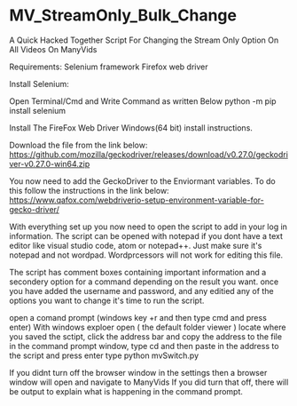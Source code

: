 # MV_StreamOnly_Bulk_Change
A Quick Hacked Together Script For Changing the Stream Only Option On All Videos On ManyVids

Requirements: 
Selenium framework
Firefox web driver 

Install Selenium: 

Open Terminal/Cmd and Write Command as written Below
  python -m pip install selenium

Install The FireFox Web Driver Windows(64 bit) install instructions. 

Download the file from the link below: 
https://github.com/mozilla/geckodriver/releases/download/v0.27.0/geckodriver-v0.27.0-win64.zip

You now need to add the GeckoDriver to the Enviormant variables. To do this follow the instructions in the link below: 
https://www.qafox.com/webdriverio-setup-environment-variable-for-gecko-driver/

With everything set up you now need to open the script to add in your log in information. 
The script can be opened with notepad if you dont have a text editor like visual studio code, atom or notepad++. 
Just make sure it's notepad and not wordpad. Wordprcessors will not work for editing this file. 

The script has comment boxes containing important information and a secondery option for a command depending on the result you want.
once you have added the username and password, and any editied any of the options you want to change it's time to run the script. 

open a comand prompt (windows key +r and then type cmd and press enter) 
With windows exploer open ( the default folder viewer ) locate where you saved the sctipt, click the address bar and copy the 
address to the file
in the command prompt window, type cd and then paste in the address to the script and press enter
type python mvSwitch.py 

If you didnt turn off the browser window in the settings then a browser window will open and navigate to ManyVids
If you did turn that off, there will be output to explain what is happening in the command prompt.

